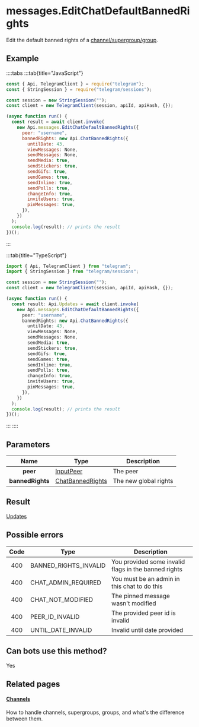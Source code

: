 # messages.EditChatDefaultBannedRights

Edit the default banned rights of a [channel/supergroup/group](https://core.telegram.org/api/channel).

## Example

::::tabs
:::tab{title="JavaScript"}

```js
const { Api, TelegramClient } = require("telegram");
const { StringSession } = require("telegram/sessions");

const session = new StringSession("");
const client = new TelegramClient(session, apiId, apiHash, {});

(async function run() {
  const result = await client.invoke(
    new Api.messages.EditChatDefaultBannedRights({
      peer: "username",
      bannedRights: new Api.ChatBannedRights({
        untilDate: 43,
        viewMessages: None,
        sendMessages: None,
        sendMedia: true,
        sendStickers: true,
        sendGifs: true,
        sendGames: true,
        sendInline: true,
        sendPolls: true,
        changeInfo: true,
        inviteUsers: true,
        pinMessages: true,
      }),
    })
  );
  console.log(result); // prints the result
})();
```

:::

:::tab{title="TypeScript"}

```ts
import { Api, TelegramClient } from "telegram";
import { StringSession } from "telegram/sessions";

const session = new StringSession("");
const client = new TelegramClient(session, apiId, apiHash, {});

(async function run() {
  const result: Api.Updates = await client.invoke(
    new Api.messages.EditChatDefaultBannedRights({
      peer: "username",
      bannedRights: new Api.ChatBannedRights({
        untilDate: 43,
        viewMessages: None,
        sendMessages: None,
        sendMedia: true,
        sendStickers: true,
        sendGifs: true,
        sendGames: true,
        sendInline: true,
        sendPolls: true,
        changeInfo: true,
        inviteUsers: true,
        pinMessages: true,
      }),
    })
  );
  console.log(result); // prints the result
})();
```

:::
::::

## Parameters

|       Name       | Type                                                                | Description           |
| :--------------: | ------------------------------------------------------------------- | --------------------- |
|     **peer**     | [InputPeer](https://core.telegram.org/type/InputPeer)               | The peer              |
| **bannedRights** | [ChatBannedRights](https://core.telegram.org/type/ChatBannedRights) | The new global rights |

## Result

[Updates](https://core.telegram.org/type/Updates)

## Possible errors

| Code | Type                  | Description                                          |
| :--: | --------------------- | ---------------------------------------------------- |
| 400  | BANNED_RIGHTS_INVALID | You provided some invalid flags in the banned rights |
| 400  | CHAT_ADMIN_REQUIRED   | You must be an admin in this chat to do this         |
| 400  | CHAT_NOT_MODIFIED     | The pinned message wasn't modified                   |
| 400  | PEER_ID_INVALID       | The provided peer id is invalid                      |
| 400  | UNTIL_DATE_INVALID    | Invalid until date provided                          |

## Can bots use this method?

Yes

## Related pages

#### [Channels](https://core.telegram.org/api/channel)

How to handle channels, supergroups, groups, and what's the difference between them.
